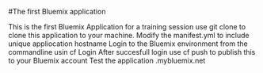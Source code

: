 #The first Bluemix application

This is the first Bluemix Application for a training session
use git clone to clone this application to your machine.
Modify the manifest.yml to include unique appliocation hostname
Login to the Bluemix environment from the commandline usin cf Login
After succesfull login use cf push to publish this to your Bluemix account
Test the application <your hostname>.mybluemix.net
